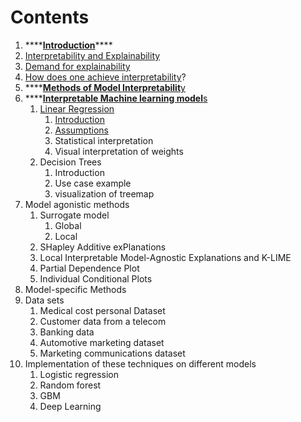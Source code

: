 # Contents

1.  ****[**Introduction**](introduction/)\*\*\*\*
   1. [Interpretability and Explainability](introduction/interpretability.md)
   2. [Demand for explainability](introduction/demand-for-explainability.md)
   3. [How does one achieve interpretability](introduction/how-does-one-achieve-interpretability.md)? 
2. \*\*\*\*[**Methods of Model Interpretabilit**y](types-of-model-interpretability.md)
3. \*\*\*\*[**Interpretable Machine learning model**s](interpretable-machine-learning-models/)
   1. [Linear Regression](interpretable-machine-learning-models/linear-regression/)
      1. [Introduction](interpretable-machine-learning-models/linear-regression/)
      2. [Assumptions](interpretable-machine-learning-models/linear-regression/assumptions.md)
      3. Statistical interpretation
      4. Visual interpretation of weights
   2. Decision Trees
      1. Introduction
      2. Use case example
      3. visualization of treemap
4. Model agonistic methods
   1. Surrogate model
      1. Global 
      2. Local
   2. SHapley Additive exPlanations
   3. Local Interpretable Model-Agnostic Explanations and  K-LIME
   4. Partial Dependence Plot
   5. Individual Conditional Plots
5. Model-specific Methods
6. Data sets
   1. Medical cost personal Dataset
   2. Customer data from a telecom
   3. Banking data 
   4. Automotive marketing dataset 
   5. Marketing communications dataset
7. Implementation of these techniques on different models
   1. Logistic regression
   2. Random forest 
   3. GBM  
   4. Deep Learning




